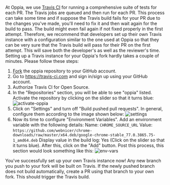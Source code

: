 At Oppia, we use [Travis CI](https://travis-ci.com/) for running a comprehensive suite of tests for each PR. The Travis jobs are queued and then run for each PR. This process can take some time and if suppose the Travis build fails for your PR due to the changes you've made, you'll need to fix it and then wait again for the build to pass. The build might even fail again if not fixed properly in the first attempt.
Therefore, we recommend that developers set up their own Travis instance with a configuration similar to the one used at Oppia so that they can be very sure that the Travis build will pass for their PR on the first attempt. This will save both the developer's as well as the reviewer's time.
Setting up a Travis instance for your Oppia's fork hardly takes a couple of minutes. Please follow these steps:
1. [Fork](https://help.github.com/articles/fork-a-repo/) the oppia repository to your GitHub account.
2. Go to https://travis-ci.com and sign in/sign up using your GitHub account.
3. Authorize Travis CI for Open Source.
4. In the "Repositories" section, you will be able to see "oppia" listed. Activate the repository by clicking on the slider so that it turns blue:
![activate-oppia](https://user-images.githubusercontent.com/24826041/47151100-6f8b7b80-d2f6-11e8-8121-ea302909ce81.jpg)
5. Click on "Settings" and turn off "Build pushed pull requests". In general, configure them according to the image shown below:
![settings](https://user-images.githubusercontent.com/24826041/47151430-5e8f3a00-d2f7-11e8-9b26-4cafc8e0ae39.png)
6. Now its time to configure "Environment Variables". Add an environment variable with the following details:
Name: `CHROME_SOURCE_URL`
Value: `https://github.com/webnicer/chrome-downloads/raw/master/x64.deb/google-chrome-stable_77.0.3865.75-1_amd64.deb`
Display value in the build log: Yes (Click on the slider so that it turns blue).
After this, click on the "Add" button.
Post this process, this section would look something like this:
![env-vars](https://user-images.githubusercontent.com/24826041/47151941-ddd13d80-d2f8-11e8-9758-702b1c190164.png)

You've successfully set up your own Travis instance now! Any new branch you push to your fork will be built on Travis. If the newly pushed branch does not build automatically, create a PR using that branch to your own fork. This should trigger the Travis build.
